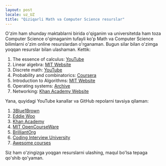 ```yaml
---
layout: post
locale: uz_UZ
title: "Qiziqarli Math va Computer Science resurslar"
---
```


O'zim ham shunday maktablarni birida o'qiganim va universitetda ham toza Computer Science o'qimaganim tufayli ko'p Math va Computer Science bilimlarni o'zim online resurslardan o'rganaman. Bugun silar bilan o'zimga yoqqan resurslar bilan ulashaman. Kettik:

1. The essence of calculus: [YouTube](https://www.youtube.com/watch?v=WUvTyaaNkzM)
2. Linear algebra: [MIT Website](https://ocw.mit.edu/courses/18-06-linear-algebra-spring-2010/video_galleries/video-lectures/)
3. Discrete math: [YouTube](https://www.youtube.com/playlist?list=PLWX710qNZo_sNlSWRMVIh6kfTjolNaZ8t)
4. Probability and combinatorics: [Coursera](https://www.coursera.org/learn/combinatorics)
5. Introduction to Algorithms: [MIT Website](https://ocw.mit.edu/courses/6-006-introduction-to-algorithms-fall-2011/video_galleries/lecture-videos/)
6. Operating systems: [Archive](https://archive.org/details/ucberkeley-webcast-PL-XXv-cvA_iBDyz-ba4yDskqMDY6A1w_c)
7. Networking: [Khan Academy Website](https://www.khanacademy.org/computing/code-org/computers-and-the-internet)

Yana, quyidagi YouTube kanallar va GitHub repolarni tavsiya qilaman:

1. [3Blue1Brown](https://www.youtube.com/@3blue1brown)
2. [Eddie Woo](https://www.youtube.com/@misterwootube)
3. [Khan Academy](https://www.youtube.com/@khanacademy)
4. [MIT OpenCourseWare](https://www.youtube.com/@mitocw)
5. [BrilliantOrg](https://www.youtube.com/c/BrilliantOrg)
6. [Coding Interview University](https://github.com/jwasham/coding-interview-university)
7. [Awesome courses](https://github.com/prakhar1989/awesome-courses)

Siz ham o'zingizga yoqgan resurslarni ulashing, maqul bo'lsa tepaga qo'shib qo'yaman.
